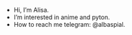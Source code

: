 - Hi, I’m Alisa.
- I’m interested in anime and pyton.
- How to reach me telegram: @albaspial.


<!---
albaspial/albaspial is a ✨ special ✨ repository because its `README.md` (this file) appears on your GitHub profile.
You can click the Preview link to take a look at your changes.
--->
